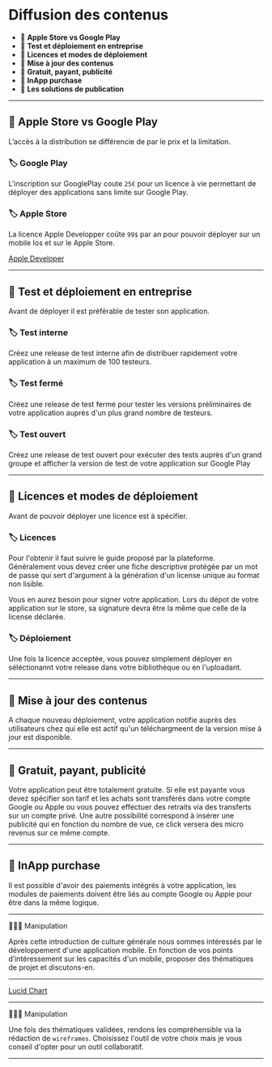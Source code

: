 # Diffusion des contenus

*  🔖 **Apple Store vs Google Play**
*  🔖 **Test et déploiement en entreprise**
*  🔖 **Licences et modes de déploiement**
*  🔖 **Mise à jour des contenus**
*  🔖 **Gratuit, payant, publicité**
*  🔖 **InApp purchase**
*  🔖 **Les solutions de publication**

___

## 📑 Apple Store vs Google Play

L’accès à la distribution se différencie de par le prix et la limitation.

### 🏷️ **Google Play**

L'inscription sur GooglePlay coute `25€` pour un licence à vie permettant de déployer des applications sans limite sur Google Play.

### 🏷️ **Apple Store**

La licence Apple Developper coûte `99$` par an pour pouvoir déployer sur un mobile Ios et sur le Apple Store.

[Apple Developer](https://developer.apple.com/fr/support/compare-memberships/)

___

## 📑 Test et déploiement en entreprise

Avant de déployer il est préférable de tester son application.

### 🏷️ **Test interne**

Créez une release de test interne afin de distribuer rapidement votre application à un maximum de 100 testeurs.

### 🏷️ **Test fermé**

Créez une release de test fermé pour tester les versions préliminaires de votre application auprès d'un plus grand nombre de testeurs.

### 🏷️ **Test ouvert**

Créez une release de test ouvert pour exécuter des tests auprès d'un grand groupe et afficher la version de test de votre application sur Google Play

___

## 📑 Licences et modes de déploiement

Avant de pouvoir déployer une licence est à spécifier.

### 🏷️ **Licences**

Pour l'obtenir il faut suivre le guide proposé par la plateforme. Généralement vous devez créer une fiche descriptive protégée par un mot de passe qui sert d'argument à la génération d'un license unique au format non lisible.

Vous en aurez besoin pour signer votre application. Lors du dépot de votre application sur le store, sa signature devra être la même que celle de la license déclarée.

### 🏷️ **Déploiement**

Une fois la licence acceptée, vous pouvez simplement déployer en séléctionannt votre release dans votre bibliothèque ou en l'uploadant.

___

## 📑 Mise à jour des contenus

A chaque nouveau déploiement, votre application notifie auprès des utilisateurs chez qui elle est actif qu'un téléchargmeent de la version mise à jour est disponible.
___

## 📑 Gratuit, payant, publicité

Votre application peut être totalement gratuite. Si elle est payante vous devez spécifier son tarif et les achats sont transférés dans votre compte Google ou Apple ou vous pouvez effectuer des retraits via des transferts sur un compte privé. Une autre possibilité correspond à insérer une publicité qui en fonction du nombre de vue, ce click versera des micro revenus sur ce même compte.
___

## 📑 InApp purchase

Il est possible d'avoir des paiements intégrés à votre application, les modules de paiements doivent être liés au compte Google ou Apple pour être dans la même logique.

___

👨🏻‍💻 Manipulation

Après cette introduction de culture générale nous sommes intéressés par le développement d'une application mobile. En fonction de vos points d’intéressement sur les capacités d'un mobile, proposer des thématiques de projet et discutons-en.

___

[Lucid Chart](https://www.lucidchart.com/pages/fr/landing/wireframe-tool)

___
👨🏻‍💻 Manipulation

Une fois des thématiques validées, rendons les compréhensible via la rédaction de `wireframes`. Choisissez l'outil de votre choix mais je vous conseil d'opter pour un outil collaboratif.

___